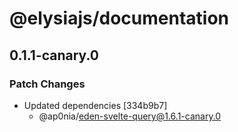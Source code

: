 # @elysiajs/documentation

## 0.1.1-canary.0

### Patch Changes

- Updated dependencies [334b9b7]
  - @ap0nia/eden-svelte-query@1.6.1-canary.0
